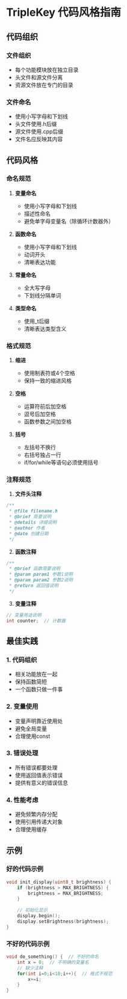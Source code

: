 # TripleKey 代码风格指南

## 代码组织

### 文件组织
- 每个功能模块放在独立目录
- 头文件和源文件分离
- 资源文件放在专门的目录

### 文件命名
- 使用小写字母和下划线
- 头文件使用.h后缀
- 源文件使用.cpp后缀
- 文件名应反映其内容

## 代码风格

### 命名规范
1. **变量命名**
   - 使用小写字母和下划线
   - 描述性命名
   - 避免单字母变量名（除循环计数器外）

2. **函数命名**
   - 使用小写字母和下划线
   - 动词开头
   - 清晰表达功能

3. **常量命名**
   - 全大写字母
   - 下划线分隔单词

4. **类型命名**
   - 使用_t后缀
   - 清晰表达类型含义

### 格式规范
1. **缩进**
   - 使用制表符或4个空格
   - 保持一致的缩进风格

2. **空格**
   - 运算符前后加空格
   - 逗号后加空格
   - 函数参数之间加空格

3. **括号**
   - 左括号不换行
   - 右括号独占一行
   - if/for/while等语句必须使用括号

### 注释规范

1. **文件头注释**
```cpp
/**
 * @file filename.h
 * @brief 简要说明
 * @details 详细说明
 * @author 作者
 * @date 创建日期
 */
```

2. **函数注释**
```cpp
/**
 * @brief 函数简要说明
 * @param param1 参数1说明
 * @param param2 参数2说明
 * @return 返回值说明
 */
```

3. **变量注释**
```cpp
// 变量用途说明
int counter;  // 计数器
```

## 最佳实践

### 1. 代码组织
- 相关功能放在一起
- 保持函数简短
- 一个函数只做一件事

### 2. 变量使用
- 变量声明靠近使用处
- 避免全局变量
- 合理使用const

### 3. 错误处理
- 所有错误都要处理
- 使用返回值表示错误
- 提供有意义的错误信息

### 4. 性能考虑
- 避免频繁内存分配
- 使用引用传递大对象
- 合理使用缓存

## 示例

### 好的代码示例
```cpp
void init_display(uint8_t brightness) {
    if (brightness > MAX_BRIGHTNESS) {
        brightness = MAX_BRIGHTNESS;
    }
    
    // 初始化显示
    display.begin();
    display.setBrightness(brightness);
}
```

### 不好的代码示例
```cpp
void do_something() {  // 不好的命名
    int x = 0;  // 不明确的变量名
    // 缺少注释
    for(int i=0;i<10;i++){  // 格式不规范
        x+=i;
    }
}
```
